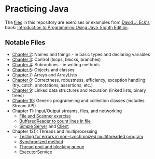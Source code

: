 # Practicing Java
The [files](https://github.com/ihouwat/intro-to-programming-java/tree/master/src) in this repository are exercises or examples from [David J. Eck's](http://math.hws.edu/javanotes/) book: [Introduction to Programming Using Java, Eighth Edition](http://math.hws.edu/javanotes/).
## Notable Files
- [Chapter 2](https://github.com/ihouwat/intro-to-programming-java/blob/master/src/Chapter02Exercises.java): Names and things - ie basic types and declaring variables
- [Chapter 3](https://github.com/ihouwat/intro-to-programming-java/blob/master/src/Chapter03Exercises.java): Control (loops, blocks, branches)
- [Chapter 4](https://github.com/ihouwat/intro-to-programming-java/blob/master/src/Chapter04Exercises.java): Subroutines - ie writing methods
- [Chapter 5](https://github.com/ihouwat/intro-to-programming-java/blob/master/src/Chapter05Exercises.java): Objects and classes
- [Chapter 7](https://github.com/ihouwat/intro-to-programming-java/blob/master/src/Chapter07Exercises.java): Arrays and ArrayLists
- [Chapter 8](https://github.com/ihouwat/intro-to-programming-java/blob/master/src/Chapter08Exercises.java): Correctness, robustness, efficiency, exception handling (try..catch, annotations, assertions, etc.)
- [Chapter 9](https://github.com/ihouwat/intro-to-programming-java/blob/master/src/Chapter09Exercises.java): Linked data structures and recursion (linked lists, binary trees)
- [Chapter 10](https://github.com/ihouwat/intro-to-programming-java/blob/master/src/Chapter10Exercises.java): Generic programming and collection classes (includes Stream API)
- Chapter 11: Input/Output streams, files, and networking
    - [File and Scanner exercise](https://github.com/ihouwat/intro-to-programming-java/blob/master/src/Chapter11Exercise1DirectoryList.java)
    - [BufferedReader to count lines in file](https://github.com/ihouwat/intro-to-programming-java/blob/master/src/Chapter11Exercise2LineCount.java)
    - [Simple Server](https://github.com/ihouwat/intro-to-programming-java/blob/master/src/Chapter11Exercise3NetworkServer.java) and [Client](https://github.com/ihouwat/intro-to-programming-java/blob/master/src/Chapter11Exercise4NetworkClient.java)
- Chapter 12(): Threads and multiprocessing
  - [Testing for errors in non-synchronized multithreaded program](https://github.com/ihouwat/intro-to-programming-java/blob/master/src/Chapter12Exercise1synchronization.java)
  - [Synchronized method](https://github.com/ihouwat/intro-to-programming-java/blob/master/src/Chapter12Exercise2CountDivisors.java)
  - [Thread pool and blocking queue](https://github.com/ihouwat/intro-to-programming-java/blob/master/src/Chapter12Exercise3CountDivisorsThreadPool.java)
  - [ExecutorService](https://github.com/ihouwat/intro-to-programming-java/blob/master/src/Chapter12Exercise4CountDivisorsExecutorService.java)
